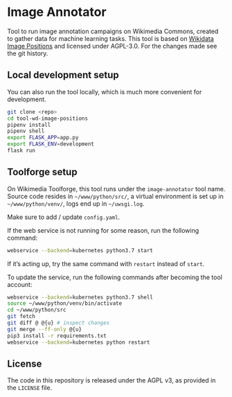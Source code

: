 # Image Annotator

Tool to run image annotation campaigns on Wikimedia Commons, created to gather data for machine learning tasks. This tool is based on [Wikidata Image Positions](https://github.com/lucaswerkmeister/tool-wd-image-positions) and licensed under AGPL-3.0. For the changes made see the git history.

## Local development setup

You can also run the tool locally, which is much more convenient for development.

```bash
git clone <repo>
cd tool-wd-image-positions
pipenv install
pipenv shell
export FLASK_APP=app.py
export FLASK_ENV=development
flask run
```

## Toolforge setup

On Wikimedia Toolforge, this tool runs under the `image-annotator` tool name. Source code resides in `~/www/python/src/`, a virtual environment is set up in `~/www/python/venv/`, logs end up in `~/uwsgi.log`.

Make sure to add / update `config.yaml`.

If the web service is not running for some reason, run the following command:
```bash
webservice --backend=kubernetes python3.7 start
```
If it’s acting up, try the same command with `restart` instead of `start`.

To update the service, run the following commands after becoming the tool account:
```bash
webservice --backend=kubernetes python3.7 shell
source ~/www/python/venv/bin/activate
cd ~/www/python/src
git fetch
git diff @ @{u} # inspect changes
git merge --ff-only @{u}
pip3 install -r requirements.txt
webservice --backend=kubernetes python restart
```

## License

The code in this repository is released under the AGPL v3, as provided in the `LICENSE` file.

